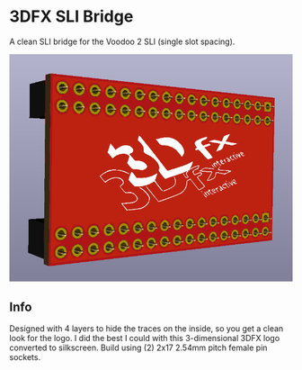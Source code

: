 # 3DFX SLI Bridge
A clean SLI bridge for the Voodoo 2 SLI (single slot spacing). 

![pic](pic.png)

## Info
Designed with 4 layers to hide the traces on the inside, so you get a clean look for the logo. I did the best I could with this 3-dimensional 3DFX logo converted to silkscreen. Build using (2) 2x17 2.54mm pitch female pin sockets.
